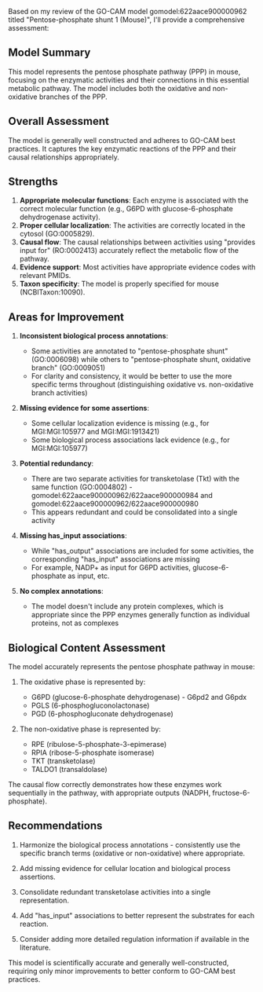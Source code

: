 Based on my review of the GO-CAM model gomodel:622aace900000962 titled "Pentose-phosphate shunt 1 (Mouse)", I'll provide a comprehensive assessment:

## Model Summary
This model represents the pentose phosphate pathway (PPP) in mouse, focusing on the enzymatic activities and their connections in this essential metabolic pathway. The model includes both the oxidative and non-oxidative branches of the PPP.

## Overall Assessment
The model is generally well constructed and adheres to GO-CAM best practices. It captures the key enzymatic reactions of the PPP and their causal relationships appropriately.

## Strengths
1. **Appropriate molecular functions**: Each enzyme is associated with the correct molecular function (e.g., G6PD with glucose-6-phosphate dehydrogenase activity).
2. **Proper cellular localization**: The activities are correctly located in the cytosol (GO:0005829).
3. **Causal flow**: The causal relationships between activities using "provides input for" (RO:0002413) accurately reflect the metabolic flow of the pathway.
4. **Evidence support**: Most activities have appropriate evidence codes with relevant PMIDs.
5. **Taxon specificity**: The model is properly specified for mouse (NCBITaxon:10090).

## Areas for Improvement

1. **Inconsistent biological process annotations**: 
   - Some activities are annotated to "pentose-phosphate shunt" (GO:0006098) while others to "pentose-phosphate shunt, oxidative branch" (GO:0009051)
   - For clarity and consistency, it would be better to use the more specific terms throughout (distinguishing oxidative vs. non-oxidative branch activities)

2. **Missing evidence for some assertions**:
   - Some cellular localization evidence is missing (e.g., for MGI:MGI:105977 and MGI:MGI:1913421)
   - Some biological process associations lack evidence (e.g., for MGI:MGI:105977)

3. **Potential redundancy**:
   - There are two separate activities for transketolase (Tkt) with the same function (GO:0004802) - gomodel:622aace900000962/622aace900000984 and gomodel:622aace900000962/622aace900000980
   - This appears redundant and could be consolidated into a single activity

4. **Missing has_input associations**:
   - While "has_output" associations are included for some activities, the corresponding "has_input" associations are missing
   - For example, NADP+ as input for G6PD activities, glucose-6-phosphate as input, etc.

5. **No complex annotations**:
   - The model doesn't include any protein complexes, which is appropriate since the PPP enzymes generally function as individual proteins, not as complexes

## Biological Content Assessment
The model accurately represents the pentose phosphate pathway in mouse:

1. The oxidative phase is represented by:
   - G6PD (glucose-6-phosphate dehydrogenase) - G6pd2 and G6pdx
   - PGLS (6-phosphogluconolactonase)
   - PGD (6-phosphogluconate dehydrogenase)

2. The non-oxidative phase is represented by:
   - RPE (ribulose-5-phosphate-3-epimerase)
   - RPIA (ribose-5-phosphate isomerase)
   - TKT (transketolase)
   - TALDO1 (transaldolase)

The causal flow correctly demonstrates how these enzymes work sequentially in the pathway, with appropriate outputs (NADPH, fructose-6-phosphate).

## Recommendations

1. Harmonize the biological process annotations - consistently use the specific branch terms (oxidative or non-oxidative) where appropriate.

2. Add missing evidence for cellular location and biological process assertions.

3. Consolidate redundant transketolase activities into a single representation.

4. Add "has_input" associations to better represent the substrates for each reaction.

5. Consider adding more detailed regulation information if available in the literature.

This model is scientifically accurate and generally well-constructed, requiring only minor improvements to better conform to GO-CAM best practices.
